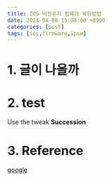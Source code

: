 ```yaml
---
title: IOS 버전유지 펌웨어 복원방법
date: 2024-04-08 15:00:00 +0900
categories: [post]
tags: [ios,firmware,ipsw]
---
```



# 1. 글이 나올까

# 2. test
Use the tweak **Succession**  


# 3. Reference
[google](https://google.com)  

